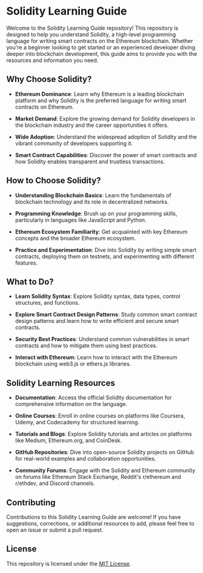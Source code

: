 # Solidity Learning Guide

Welcome to the Solidity Learning Guide repository! This repository is designed to help you understand Solidity, a high-level programming language for writing smart contracts on the Ethereum blockchain. Whether you're a beginner looking to get started or an experienced developer diving deeper into blockchain development, this guide aims to provide you with the resources and information you need.

## Why Choose Solidity?

- **Ethereum Dominance**: Learn why Ethereum is a leading blockchain platform and why Solidity is the preferred language for writing smart contracts on Ethereum.
  
- **Market Demand**: Explore the growing demand for Solidity developers in the blockchain industry and the career opportunities it offers.

- **Wide Adoption**: Understand the widespread adoption of Solidity and the vibrant community of developers supporting it.

- **Smart Contract Capabilities**: Discover the power of smart contracts and how Solidity enables transparent and trustless transactions.

## How to Choose Solidity?

- **Understanding Blockchain Basics**: Learn the fundamentals of blockchain technology and its role in decentralized networks.

- **Programming Knowledge**: Brush up on your programming skills, particularly in languages like JavaScript and Python.

- **Ethereum Ecosystem Familiarity**: Get acquainted with key Ethereum concepts and the broader Ethereum ecosystem.

- **Practice and Experimentation**: Dive into Solidity by writing simple smart contracts, deploying them on testnets, and experimenting with different features.

## What to Do?

- **Learn Solidity Syntax**: Explore Solidity syntax, data types, control structures, and functions.

- **Explore Smart Contract Design Patterns**: Study common smart contract design patterns and learn how to write efficient and secure smart contracts.

- **Security Best Practices**: Understand common vulnerabilities in smart contracts and how to mitigate them using best practices.

- **Interact with Ethereum**: Learn how to interact with the Ethereum blockchain using web3.js or ethers.js libraries.

## Solidity Learning Resources

- **Documentation**: Access the official Solidity documentation for comprehensive information on the language.

- **Online Courses**: Enroll in online courses on platforms like Coursera, Udemy, and Codecademy for structured learning.

- **Tutorials and Blogs**: Explore Solidity tutorials and articles on platforms like Medium, Ethereum.org, and CoinDesk.

- **GitHub Repositories**: Dive into open-source Solidity projects on GitHub for real-world examples and collaboration opportunities.

- **Community Forums**: Engage with the Solidity and Ethereum community on forums like Ethereum Stack Exchange, Reddit's r/ethereum and r/ethdev, and Discord channels.

## Contributing

Contributions to this Solidity Learning Guide are welcome! If you have suggestions, corrections, or additional resources to add, please feel free to open an issue or submit a pull request.

## License

This repository is licensed under the [MIT License](LICENSE).

